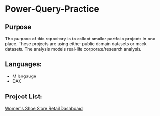 # Power-Query-Practice

## Purpose

The purpose of this repository is to collect smaller portfolio projects in one place.
These projects are using either public domain datasets or mock datasets. The analysis models real-life corporate/research analysis.

## Languages:
- M langauge
- DAX

## Project List:
[Women's Shoe Store Retail Dashboard](https://github.com/silva-june/Power-Query-Practice/tree/main/women-shoes-retail)
